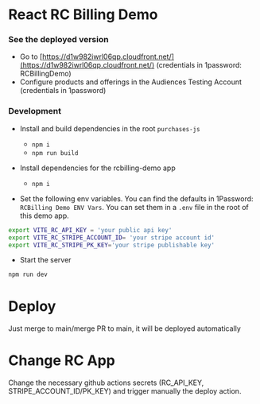 # React RC Billing Demo

### See the deployed version

- Go to [https://d1w982iwrl06qp.cloudfront.net/](https://d1w982iwrl06qp.cloudfront.net/) (credentials in 1password: RCBillingDemo)
- Configure products and offerings in the Audiences Testing Account (credentials in 1password)

### Development

- Install and build dependencies in the root `purchases-js`
  - `npm i`
  - `npm run build`
- Install dependencies for the rcbilling-demo app

  - `npm i`

- Set the following env variables. You can find the defaults in 1Password: `RCBilling Demo ENV Vars`. You can set them in a `.env` file in the root of this demo app.

```bash
export VITE_RC_API_KEY = 'your public api key'
export VITE_RC_STRIPE_ACCOUNT_ID= 'your stripe account id'
export VITE_RC_STRIPE_PK_KEY='your stripe publishable key'
```

- Start the server

```bash
npm run dev
```

# Deploy

Just merge to main/merge PR to main, it will be deployed automatically

# Change RC App

Change the necessary github actions secrets (RC_API_KEY, STRIPE_ACCOUNT_ID/PK_KEY) and trigger manually the deploy action.

